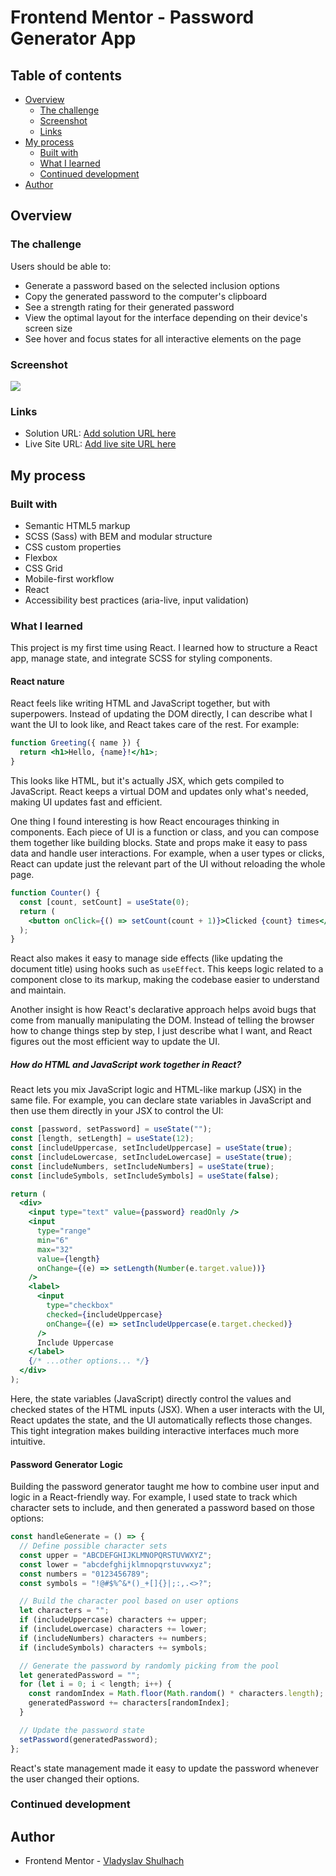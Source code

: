 # Frontend Mentor - Password Generator App

## Table of contents

- [Overview](#overview)
  - [The challenge](#the-challenge)
  - [Screenshot](#screenshot)
  - [Links](#links)
- [My process](#my-process)
  - [Built with](#built-with)
  - [What I learned](#what-i-learned)
  - [Continued development](#continued-development)
- [Author](#author)

## Overview

### The challenge

Users should be able to:

- Generate a password based on the selected inclusion options
- Copy the generated password to the computer's clipboard
- See a strength rating for their generated password
- View the optimal layout for the interface depending on their device's screen size
- See hover and focus states for all interactive elements on the page

### Screenshot

![](./screenshot.jpg)

### Links

- Solution URL: [Add solution URL here](https://your-solution-url.com)
- Live Site URL: [Add live site URL here](https://your-live-site-url.com)

## My process

### Built with

- Semantic HTML5 markup
- SCSS (Sass) with BEM and modular structure
- CSS custom properties
- Flexbox
- CSS Grid
- Mobile-first workflow
- React
- Accessibility best practices (aria-live, input validation)

### What I learned

This project is my first time using React. I learned how to structure a React app, manage state, and integrate SCSS for styling components.

#### React nature

React feels like writing HTML and JavaScript together, but with superpowers. Instead of updating the DOM directly, I can describe what I want the UI to look like, and React takes care of the rest. For example:

```jsx
function Greeting({ name }) {
  return <h1>Hello, {name}!</h1>;
}
```

This looks like HTML, but it's actually JSX, which gets compiled to JavaScript. React keeps a virtual DOM and updates only what's needed, making UI updates fast and efficient.

One thing I found interesting is how React encourages thinking in components. Each piece of UI is a function or class, and you can compose them together like building blocks. State and props make it easy to pass data and handle user interactions. For example, when a user types or clicks, React can update just the relevant part of the UI without reloading the whole page.

```jsx
function Counter() {
  const [count, setCount] = useState(0);
  return (
    <button onClick={() => setCount(count + 1)}>Clicked {count} times</button>
  );
}
```

React also makes it easy to manage side effects (like updating the document title) using hooks such as `useEffect`. This keeps logic related to a component close to its markup, making the codebase easier to understand and maintain.

Another insight is how React's declarative approach helps avoid bugs that come from manually manipulating the DOM. Instead of telling the browser how to change things step by step, I just describe what I want, and React figures out the most efficient way to update the UI.

##### How do HTML and JavaScript work together in React?

React lets you mix JavaScript logic and HTML-like markup (JSX) in the same file. For example, you can declare state variables in JavaScript and then use them directly in your JSX to control the UI:

```jsx
const [password, setPassword] = useState("");
const [length, setLength] = useState(12);
const [includeUppercase, setIncludeUppercase] = useState(true);
const [includeLowercase, setIncludeLowercase] = useState(true);
const [includeNumbers, setIncludeNumbers] = useState(true);
const [includeSymbols, setIncludeSymbols] = useState(false);

return (
  <div>
    <input type="text" value={password} readOnly />
    <input
      type="range"
      min="6"
      max="32"
      value={length}
      onChange={(e) => setLength(Number(e.target.value))}
    />
    <label>
      <input
        type="checkbox"
        checked={includeUppercase}
        onChange={(e) => setIncludeUppercase(e.target.checked)}
      />
      Include Uppercase
    </label>
    {/* ...other options... */}
  </div>
);
```

Here, the state variables (JavaScript) directly control the values and checked states of the HTML inputs (JSX). When a user interacts with the UI, React updates the state, and the UI automatically reflects those changes. This tight integration makes building interactive interfaces much more intuitive.

#### Password Generator Logic

Building the password generator taught me how to combine user input and logic in a React-friendly way. For example, I used state to track which character sets to include, and then generated a password based on those options:

```jsx
const handleGenerate = () => {
  // Define possible character sets
  const upper = "ABCDEFGHIJKLMNOPQRSTUVWXYZ";
  const lower = "abcdefghijklmnopqrstuvwxyz";
  const numbers = "0123456789";
  const symbols = "!@#$%^&*()_+[]{}|;:,.<>?";

  // Build the character pool based on user options
  let characters = "";
  if (includeUppercase) characters += upper;
  if (includeLowercase) characters += lower;
  if (includeNumbers) characters += numbers;
  if (includeSymbols) characters += symbols;

  // Generate the password by randomly picking from the pool
  let generatedPassword = "";
  for (let i = 0; i < length; i++) {
    const randomIndex = Math.floor(Math.random() * characters.length);
    generatedPassword += characters[randomIndex];
  }

  // Update the password state
  setPassword(generatedPassword);
};
```

React's state management made it easy to update the password whenever the user changed their options.

### Continued development

## Author

- Frontend Mentor - [Vladyslav Shulhach](https://www.frontendmentor.io/profile/vladyslav-shulhach)
